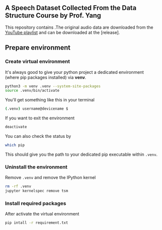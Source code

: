 ## A Speech Dataset Collected From the Data Structure Course by Prof. Yang
This repository contains .The original audio data are downloaded from the [YouTube playlist](https://youtube.com/playlist?list=PLs81hTyfCaoXSa8NVmVy7IZVzJLpNhglk) and can be downloaded at the [release].

## Prepare environment
### Create virtual environment
It's always good to give your python project a dedicated environment (where pip packages installed) via **venv**.
```sh
python3 -m venv .venv --system-site-packages
source .venv/bin/activate
```
You'll get something like this in your terminal
```sh
(.venv) username@devicename $
```
If you want to exit the environment
```sh
deactivate
```

You can also check the status by
```sh
which pip
```
This should give you the path to your dedicated pip executable within `.venv`.

### Uninstall the environment
Remove `.venv` and remove the IPython kernel
```sh
rm -rf .venv
jupyter kernelspec remove tsm
```
### Install required packages
After activate the virtual environment
```sh
pip intall -r requirement.txt
```



